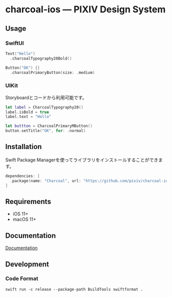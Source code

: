 # charcoal-ios ― PIXIV Design System

## Usage
### SwiftUI

```swift
Text("Hello")
  .charcoalTypography20Bold()

Button("OK") {}
  .charcoalPrimaryButton(size: .medium)
```

### UIKit

Storyboardとコードから利用可能です。

```swift
let label = CharcoalTypography20()
label.isBold = true
label.text = "Hello"

let buttton = CharcoalPrimaryMButton()
button.setTitle("OK", for: .normal)
```

## Installation
Swift Package Managerを使ってライブラリをインストールすることができます。

```swift
dependencies: [
  .package(name: "Charcoal", url: "https://github.com/pixiv/charcoal-ios", .upToNextMajor(from: "0.1.0"))
]
```

## Requirements

- iOS 11+
- macOS 11+

## Documentation

[Documentation](https://pixiv.github.io/charcoal-ios/)

## Development

### Code Format

```
swift run -c release --package-path BuildTools swiftformat .
```
